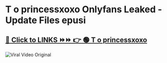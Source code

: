 
 # T o princessxoxo Onlyfans Leaked - Update Files epusi

## <h2><a href="https://clipsfans.com/T_o_princessxoxo&ref=git">🔗 Click to LINKS ⏩⏩ 👉 🟢 T o princessxoxo </a></h2>

<a href="https://clipsfans.com/T_o_princessxoxo&ref=git" rel="nofollow" data-target="animated-image.originalLink"><img src="https://i.ibb.co.com/xMMVF88/686577567.gif" alt="Viral Video Original" style="max-width: 100%; display: inline-block;" data-target="animated-image.originalImage"></a>

